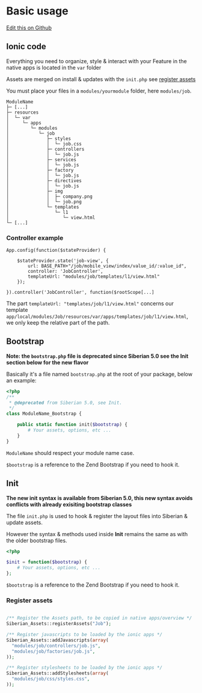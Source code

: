 # Basic usage 

[Edit this on Github](https://github.com/Xtraball/SiberianCMS-Doc/edit/master/docs/module/basic.md)

## Ionic code

Everything you need to organize, style & interact with your Feature in the native apps is located in the `var` folder

Assets are merged on install & updates with the `init.php` see [register assets](#register-assets)

You must place your files in a `modules/yourmodule` folder, here `modules/job`.

```raw
ModuleName
├─ [...]
├─ resources
│  └─ var
│     └─ apps
│        └─ modules
│           └─ job
│              ├─ styles
│              │  └─ job.css
│              ├─ controllers
│              │  └─ job.js
│              ├─ services
│              │  └─ job.js
│              ├─ factory
│              │  └─ job.js
│              ├─ directives
│              │  └─ job.js
│              ├─ img
│              │  ├─ company.png
│              │  └─ job.png
│              └─ templates
│                 └─ l1
│                    └─ view.html
└─ [...]
```

### Controller example

```raw
App.config(function($stateProvider) {

    $stateProvider.state('job-view', {
        url: BASE_PATH+"/job/mobile_view/index/value_id/:value_id",
        controller: 'JobController',
        templateUrl: "modules/job/templates/l1/view.html"
    });
    
}).controller('JobController', function($rootScope[...]
```

The part `templateUrl: "templates/job/l1/view.html"` concerns our template `app/local/modules/Job/resources/var/apps/templates/job/l1/view.html`, we only keep the relative part of the path. 

## Bootstrap

**Note: the `bootstrap.php` file is deprecated since Siberian 5.0 see the Init section below for the new flavor**

Basically it's a file named `bootstrap.php` at the root of your package, below an example:

```php
<?php
/**
 * @deprecated from Siberian 5.0, see Init.
 */
class ModuleName_Bootstrap {

    public static function init($bootstrap) {
        # Your assets, options, etc ...
    }
}
```

`ModuleName` should respect your module name case.

`$bootstrap` is a reference to the Zend Bootstrap if you need to hook it.

## Init

**The new init syntax is available from Siberian 5.0, this new syntax avoids conflicts with already exisiting bootstrap classes**

The file `init.php` is used to hook & register the layout files into Siberian & update assets.

However the syntax & methods used inside **Init** remains the same as with the older bootstrap files.

```php
<?php

$init = function($bootstrap) {
    # Your assets, options, etc ...
};
```

`$bootstrap` is a reference to the Zend Bootstrap if you need to hook it.

### Register assets

```php

/** Register the Assets path, to be copied in native apps/overview */
Siberian_Assets::registerAssets("Job");

/** Register javascripts to be loaded by the ionic apps */
Siberian_Assets::addJavascripts(array(
  "modules/job/controllers/job.js",
  "modules/job/factories/job.js",
));

/** Register stylesheets to be loaded by the ionic apps */
Siberian_Assets::addStylesheets(array(
  "modules/job/css/styles.css",
));
```
